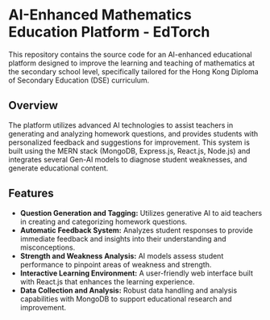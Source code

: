 # AI-Enhanced Mathematics Education Platform - EdTorch

This repository contains the source code for an AI-enhanced educational platform designed to improve the learning and teaching of mathematics at the secondary school level, specifically tailored for the Hong Kong Diploma of Secondary Education (DSE) curriculum.

## Overview

The platform utilizes advanced AI technologies to assist teachers in generating and analyzing homework questions, and provides students with personalized feedback and suggestions for improvement. This system is built using the MERN stack (MongoDB, Express.js, React.js, Node.js) and integrates several Gen-AI models to diagnose student weaknesses, and generate educational content.

## Features

- **Question Generation and Tagging:** Utilizes generative AI to aid teachers in creating and categorizing homework questions.
- **Automatic Feedback System:** Analyzes student responses to provide immediate feedback and insights into their understanding and misconceptions.
- **Strength and Weakness Analysis:** AI models assess student performance to pinpoint areas of weakness and strength.
- **Interactive Learning Environment:** A user-friendly web interface built with React.js that enhances the learning experience.
- **Data Collection and Analysis:** Robust data handling and analysis capabilities with MongoDB to support educational research and improvement.